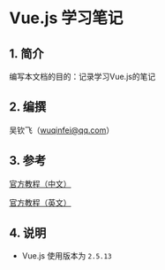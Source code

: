 # Vue.js 学习笔记

## 1. 简介

 编写本文档的目的：记录学习Vue.js的笔记

## 2. 编撰

 吴钦飞（wuqinfei@qq.com）
 
## 3. 参考

 [官方教程（中文）](https://cn.vuejs.org/v2/guide/)

 [官方教程（英文）](https://vuejs.org/v2/guide/)

## 4. 说明
 
 * Vue.js 使用版本为 `2.5.13`